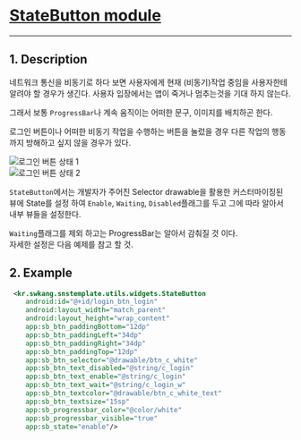 # [StateButton module](https://github.com/ksu3101/SnsTemplate/blob/master/app/src/main/java/kr/swkang/snstemplate/utils/widgets/StateButton.java)
---

## 1. Description
네트워크 통신을 비동기로 하다 보면 사용자에게 현재 (비동기)작업 중임을 사용자한테 알려야 할 경우가 생긴다. 사용자 입장에서는 앱이 죽거나 멈추는것을 기대 하지 않는다.

그래서 보통 `ProgressBar`나 계속 움직이는 어떠한 문구, 이미지를 배치하곤 한다.

로그인 버튼이나 어떠한 비동기 작업을 수행하는 버튼을 눌렀을 경우 다른 작업의 행동까지 방해하고 싶지 않을 경우가 있다.

![로그인 버튼 상태 1](https://github.com/ksu3101/TIL/blob/master/Android/images/statebutton_01.jpg)   
![로그인 버튼 상태 2](https://github.com/ksu3101/TIL/blob/master/Android/images/statebutton_02.jpg)  

`StateButton`에서는 개발자가 주어진 Selector drawable을 활용한 커스터마이징된 뷰에 State를 설정 하여 `Enable`, `Waiting`, `Disabled`플래그를 두고 그에 따라 알아서 내부 뷰들을 설정한다.

`Waiting`플래그를 제외 하고는 ProgressBar는 알아서 감춰질 것 이다.  
자세한 설정은 다음 예제를 참고 할 것. 

## 2. Example 
```xml
 <kr.swkang.snstemplate.utils.widgets.StateButton
    android:id="@+id/login_btn_login"
    android:layout_width="match_parent"
    android:layout_height="wrap_content"
    app:sb_btn_paddingBottom="12dp"
    app:sb_btn_paddingLeft="34dp"
    app:sb_btn_paddingRight="34dp"
    app:sb_btn_paddingTop="12dp"
    app:sb_btn_selector="@drawable/btn_c_white"
    app:sb_btn_text_disabled="@string/c_login"
    app:sb_btn_text_enable="@string/c_login"
    app:sb_btn_text_wait="@string/c_login_w"
    app:sb_btn_textcolor="@drawable/btn_c_white_text"
    app:sb_btn_textsize="15sp"
    app:sb_progressbar_color="@color/white"
    app:sb_progressbar_visible="true"
    app:sb_state="enable"/>
```
  
